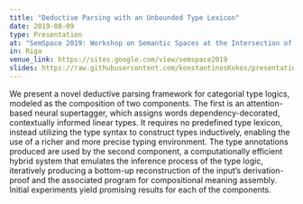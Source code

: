 ```yaml
---
title: "Deductive Parsing with an Unbounded Type Lexicon"
date: 2019-08-09
type: Presentation
at: "SemSpace 2019: Workshop on Semantic Spaces at the Intersection of NLP, Physics, and Cognitive Science (ESSLLI 2019)"
in: Riga
venue_link: https://sites.google.com/view/semspace2019
slides: https://raw.githubusercontent.com/konstantinosKokos/presentations/master/SemSpace2019/pres.pdf
---
```


We present a novel deductive parsing framework for categorial type logics, modeled as the composition of two components.
The first is an attention-based neural supertagger, which assigns words dependency-decorated, contextually informed linear types.
It requires no predefined type lexicon, instead utilizing the type syntax to construct types inductively, enabling the use of a richer and more precise typing environment.
The type annotations produced are used by the second component, a computationally efficient hybrid system that emulates the inference process of the type logic, iteratively producing a bottom-up reconstruction of the input’s derivation-proof and the associated program for compositional meaning assembly.
Initial experiments yield promising results for each of the components.
